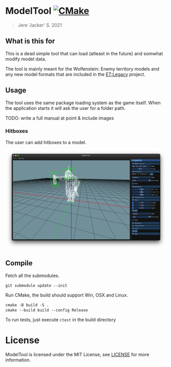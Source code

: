 # ModelTool [![CMake](https://github.com/jackeri/ModelTool/actions/workflows/cmake.yml/badge.svg)](https://github.com/jackeri/ModelTool/actions/workflows/cmake.yml)
> Jere 'Jacker' S. 2021

## What is this for

This is a dead simple tool that can load (atleast in the future) and somwhat modify model data.

The tool is mainly meant for the Wolfenstein: Enemy territory models and any new model formats that are included in
the [ET:Legacy](https://www.etlegacy.com) project.

## Usage

The tool uses the same package loading system as the game itself. When the application starts it will ask the user
for a folder path.

TODO: write a full manual at point & include images

### Hitboxes

The user can add hitboxes to a model.

![ModelTool hitboxes](doc/hitboxes.png)

## Compile

Fetch all the submodules.

```
git submodule update --init
```

Run CMake, the build should support Win, OSX and Linux.

```
cmake -B build -S .
cmake --build build --config Release
```

To run tests, just execute `ctest` in the build directory

# License

ModelTool is licensed under the MIT License, see [LICENSE](./LICENSE.txt) for more information.
